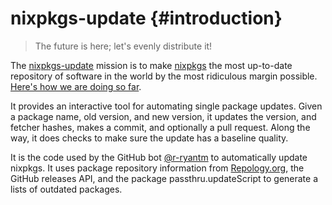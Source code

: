 # nixpkgs-update {#introduction}

> The future is here; let's evenly distribute it!

The [nixpkgs-update](https://github.com/nix-community/nixpkgs-update) mission
is to make [nixpkgs](https://github.com/nixos/nixpkgs) the most
up-to-date repository of software in the world by the most ridiculous
margin possible. [Here's how we are doing so far](https://repology.org/repositories/graphs).

It provides an interactive tool for automating single package
updates. Given a package name, old version, and new version, it
updates the version, and fetcher hashes, makes a commit, and
optionally a pull request. Along the way, it does checks to make sure
the update has a baseline quality.

It is the code used by the GitHub bot
[@r-ryantm](https://github.com/r-ryantm) to automatically update
nixpkgs. It uses package repository information from
[Repology.org](https://repology.org/repository/nix_unstable), the
GitHub releases API, and the package passthru.updateScript to generate a lists of outdated
packages.
